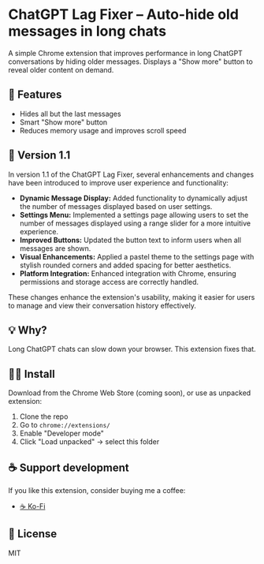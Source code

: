 # ChatGPT Lag Fixer – Auto-hide old messages in long chats

A simple Chrome extension that improves performance in long ChatGPT conversations by hiding older messages. Displays a "Show more" button to reveal older content on demand.
## 🔧 Features

- Hides all but the last messages
- Smart "Show more" button
- Reduces memory usage and improves scroll speed

## 📌 Version 1.1

In version 1.1 of the ChatGPT Lag Fixer, several enhancements and changes have been introduced to improve user experience and functionality:

- **Dynamic Message Display:** Added functionality to dynamically adjust the number of messages displayed based on user settings.
- **Settings Menu:** Implemented a settings page allowing users to set the number of messages displayed using a range slider for a more intuitive experience.
- **Improved Buttons:** Updated the button text to inform users when all messages are shown.
- **Visual Enhancements:** Applied a pastel theme to the settings page with stylish rounded corners and added spacing for better aesthetics.
- **Platform Integration:** Enhanced integration with Chrome, ensuring permissions and storage access are correctly handled.

These changes enhance the extension's usability, making it easier for users to manage and view their conversation history effectively.

## 💡 Why?

Long ChatGPT chats can slow down your browser. This extension fixes that.

## 🧑‍💻 Install

Download from the Chrome Web Store (coming soon), or use as unpacked extension:
1. Clone the repo
2. Go to `chrome://extensions/`
3. Enable "Developer mode"
4. Click "Load unpacked" → select this folder

## ☕ Support development

If you like this extension, consider buying me a coffee:

- [☕ Ko-Fi](https://ko-fi.com/rentanek0)

## 📜 License

MIT

